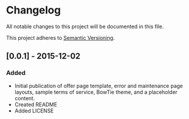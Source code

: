 # Changelog

All notable changes to this project will be documented in this file.

This project adheres to [Semantic Versioning](http://semver.org/).

## [0.0.1] - 2015-12-02
### Added
- Initial publication of offer page template, error and maintenance page layouts, sample terms of service, BowTie theme, and a placeholder content.
- Created README
- Added LICENSE
